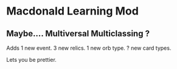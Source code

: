# Macdonald Learning Mod
## Maybe.... Multiversal Multiclassing ?

Adds 1 new event.
3 new relics.
1 new orb type.
? new card types.

Lets you be prettier.
